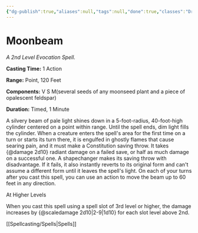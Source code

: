 ```yaml
---
{"dg-publish":true,"aliases":null,"tags":null,"done":true,"classes":"Druid,","spellLevel":2,"school":"Evocation","source":"PHB","permalink":"/spells/moonbeam/","dgHomeLink":false,"dgPassFrontmatter":true}
---
```


# Moonbeam
*A 2nd Level Evocation Spell.*

**Casting Time:** 1 Action

**Range:** Point, 120 Feet

**Components:** V S M(several seeds of any moonseed plant and a piece of opalescent feldspar)

**Duration:** Timed, 1 Minute

A silvery beam of pale light shines down in a 5-foot-radius, 40-foot-high cylinder centered on a point within range. Until the spell ends, dim light fills the cylinder.
When a creature enters the spell's area for the first time on a turn or starts its turn there, it is engulfed in ghostly flames that cause searing pain, and it must make a Constitution saving throw. It takes {@damage 2d10} radiant damage on a failed save, or half as much damage on a successful one.
A shapechanger makes its saving throw with disadvantage. If it fails, it also instantly reverts to its original form and can't assume a different form until it leaves the spell's light.
On each of your turns after you cast this spell, you can use an action to move the beam up to 60 feet in any direction.

At Higher Levels

When you cast this spell using a spell slot of 3rd level or higher, the damage increases by {@scaledamage 2d10|2-9|1d10} for each slot level above 2nd.

[[Spellcasting/Spells|Spells]]
